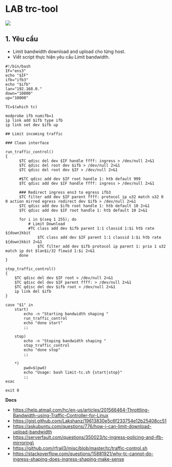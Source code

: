 # LAB trc-tool

![](https://i.ibb.co/PhhZvTY/Screenshot-from-2021-02-22-10-25-59.png)

## 1. Yêu cầu
- Limit bandwidth download and upload cho từng host.
- Viết script thực hiện yêu cầu Limit bandwidth.

```
#!/bin/bash
IF="ens3"
echo "$IF"
ifb="ifb3"
echo "$ifb"
lan="192.168.0."
down="10000"
up="10000"

TC=$(which tc)

modprobe ifb numifb=1
ip link add $ifb type ifb
ip link set dev $ifb up

## Limit incoming traffic

### Clean interface

run_traffic_control() 
{
      $TC qdisc del dev $IF handle ffff: ingress > /dev/null 2>&1
      $TC qdisc del root dev $ifb > /dev/null 2>&1
      $TC qdisc del root dev $IF > /dev/null 2>&1
      
      #$TC qdisc add dev $IF root handle 1: htb default 999
      $TC qdisc add dev $IF handle ffff: ingress > /dev/null 2>&1
      
      ### Redirect ingress ens3 to egress ifb3
      $TC filter add dev $IF parent ffff: protocol ip u32 match u32 0 0 action mirred egress redirect dev $ifb > /dev/null 2>&1
      $TC qdisc add dev $ifb root handle 1: htb default 10 2>&1
      $TC qdisc add dev $IF root handle 1: htb default 10 2>&1
      
      for i in $(seq 1 255); do
	      # Limit Download
	      #TC class add dev $ifb parent 1:1 classid 1:$i htb rate ${down}kbit	
      	      $TC class add dev $IF parent 1:1 classid 1:$i htb rate ${down}kbit 2>&1	
      	      $TC filter add dev $ifb protocol ip parent 1: prio 1 u32 match ip dst $lan$i/32 flowid 1:$i 2>&1
      done
} 

stop_traffic_control()
{
	$TC qdisc del dev $IF root > /dev/null 2>&1
	$TC qdisc del dev $IF parent ffff: > /dev/null 2>&1
	$TC qdisc del dev $ifb root > /dev/null 2>&1
	ip link del $ifb
}

case "$1" in
	start)
		echo -n "Starting bandwidth shaping "
		run_traffic_control
		echo "done start"
		;;
	
	stop)
		echo -n "Stoping bandwidth shaping "
		stop_traffic_control
		echo "done stop"
		;;

	*)
		pwd=$(pwd)
		echo "Usage: bash limit-tc.sh {start|stop}"
		;;
esac

exit 0
```




__Docs__
- https://help.atmail.com/hc/en-us/articles/201566464-Throttling-Bandwidth-using-Traffic-Controller-for-Linux
- https://gist.github.com/Lakshanz/19613830e5c6f233754e12b25408cc51
- https://askubuntu.com/questions/776/how-i-can-limit-download-upload-bandwidth
- https://serverfault.com/questions/350023/tc-ingress-policing-and-ifb-mirroring\
- https://github.com/rfrail3/misc/blob/master/tc/traffic-control.sh
- https://stackoverflow.com/questions/15881921/why-tc-cannot-do-ingress-shaping-does-ingress-shaping-make-sense